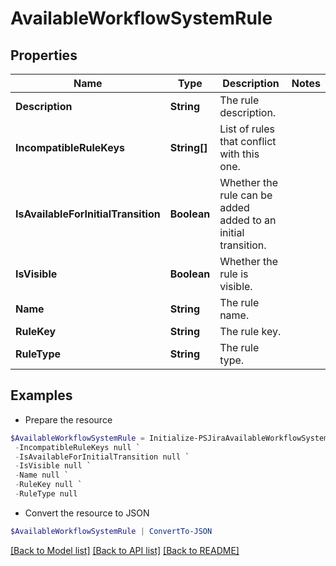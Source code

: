 # AvailableWorkflowSystemRule
## Properties

Name | Type | Description | Notes
------------ | ------------- | ------------- | -------------
**Description** | **String** | The rule description. | 
**IncompatibleRuleKeys** | **String[]** | List of rules that conflict with this one. | 
**IsAvailableForInitialTransition** | **Boolean** | Whether the rule can be added added to an initial transition. | 
**IsVisible** | **Boolean** | Whether the rule is visible. | 
**Name** | **String** | The rule name. | 
**RuleKey** | **String** | The rule key. | 
**RuleType** | **String** | The rule type. | 

## Examples

- Prepare the resource
```powershell
$AvailableWorkflowSystemRule = Initialize-PSJiraAvailableWorkflowSystemRule  -Description null `
 -IncompatibleRuleKeys null `
 -IsAvailableForInitialTransition null `
 -IsVisible null `
 -Name null `
 -RuleKey null `
 -RuleType null
```

- Convert the resource to JSON
```powershell
$AvailableWorkflowSystemRule | ConvertTo-JSON
```

[[Back to Model list]](../README.md#documentation-for-models) [[Back to API list]](../README.md#documentation-for-api-endpoints) [[Back to README]](../README.md)

